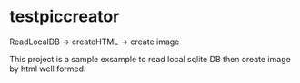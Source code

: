 testpiccreator
==============

ReadLocalDB -> createHTML -> create image

This project is a sample exsample to read local sqlite DB
then create image by html well formed.
